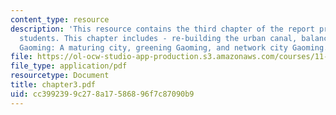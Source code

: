 ```yaml
---
content_type: resource
description: 'This resource contains the third chapter of the report prepared by the
  students. This chapter includes - re-building the urban canal, balancing urban growth,
  Gaoming: A maturing city, greening Gaoming, and network city Gaoming.'
file: https://ol-ocw-studio-app-production.s3.amazonaws.com/courses/11-952-gaoming-studio-china-spring-2005/cc3992399c278a17586896f7c87090b9_chapter3.pdf
file_type: application/pdf
resourcetype: Document
title: chapter3.pdf
uid: cc399239-9c27-8a17-5868-96f7c87090b9
---
```

